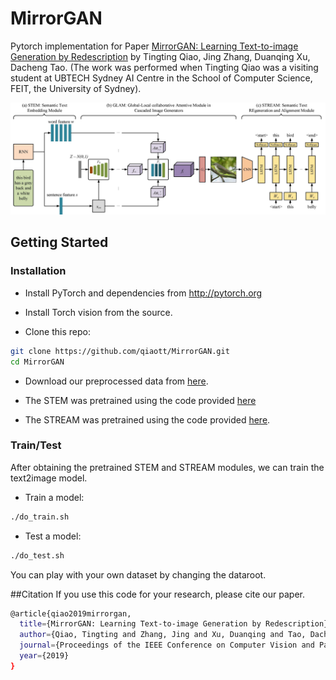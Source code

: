 # MirrorGAN

Pytorch implementation for Paper [MirrorGAN: Learning Text-to-image Generation by Redescription](https://arxiv.org/abs/1903.05854) by Tingting Qiao, Jing Zhang, Duanqing Xu, Dacheng Tao. (The work was performed when Tingting Qiao was a visiting student at UBTECH Sydney AI Centre in the School of Computer Science, FEIT, the University of Sydney).

![image](images/framework.jpg)

## Getting Started
### Installation

- Install PyTorch and dependencies from http://pytorch.org
- Install Torch vision from the source.

- Clone this repo:
```bash
git clone https://github.com/qiaott/MirrorGAN.git
cd MirrorGAN
```
- Download our preprocessed data from [here](https://drive.google.com/file/d/1CuW5ognTSkNbyx9TWoUFrgwqxZNk1cl0/view?usp=sharing).

- The STEM was pretrained using the code provided [here](https://github.com/taoxugit/AttnGAN)

- The STREAM was pretrained using the code provided [here](https://github.com/yunjey/pytorch-tutorial/tree/master/tutorials/03-advanced/image_captioning).

### Train/Test

After obtaining the pretrained STEM and STREAM modules, we can train the text2image model.
- Train a model:
```bash
./do_train.sh
```
- Test a model:
```bash
./do_test.sh
```

You can play with your own dataset by changing the dataroot.

##Citation
If you use this code for your research, please cite our paper.

```bash
@article{qiao2019mirrorgan,
  title={MirrorGAN: Learning Text-to-image Generation by Redescription},
  author={Qiao, Tingting and Zhang, Jing and Xu, Duanqing and Tao, Dacheng},
  journal={Proceedings of the IEEE Conference on Computer Vision and Pattern Recognition},
  year={2019}
}
```